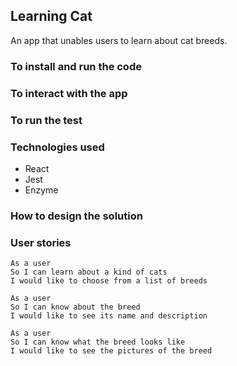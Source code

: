 ## Learning Cat

An app that unables users to learn about cat breeds.

### To install and run the code


### To interact with the app


### To run the test


### Technologies used

- React
- Jest
- Enzyme

### How to design the solution


### User stories

```
As a user
So I can learn about a kind of cats
I would like to choose from a list of breeds

As a user
So I can know about the breed
I would like to see its name and description

As a user
So I can know what the breed looks like
I would like to see the pictures of the breed
```
